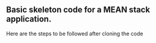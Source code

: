<h2>
Basic skeleton code for a MEAN stack application.
</h2>
Here are the steps to be followed after cloning the code

